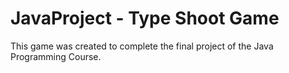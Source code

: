 # JavaProject - Type Shoot Game
This game was created to complete the final project of the Java Programming Course.
